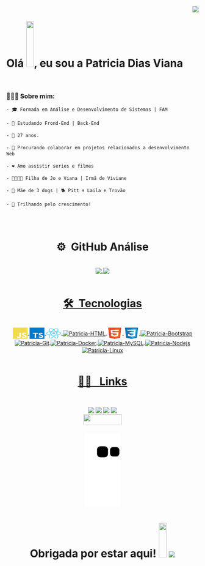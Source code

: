 <img align="right" height="550em" src="https://raw.githubusercontent.com/gist/patriciadivi/31432328af375086fb1985655d9bdbb6/raw/9c8d0de572c6c3e621d9bcf9dbd51af4f6f9b64b/cardpatriciadivi.svg"/>
<h1 align="left">Olá <img src="https://raw.githubusercontent.com/kaueMarques/kaueMarques/master/hi.gif" height="120em" width="20px">,
eu sou a Patricia Dias Viana</h1><br>

  ### 👩🏻‍💻 Sobre mim:
    
    - 🎓 Formada em Análise e Desenvolvimento de Sistemas | FAM
    
    - 🌱 Estudando Frond-End | Back-End
    
    - 🎂 27 anos.
    
    - 👯 Procurando colaborar em projetos relacionados a desenvolvimento Web
    
    - ❤️ Amo assistir series e filmes
    
    - 👨‍👩‍👧‍👧 Filha de Jo e Viana | Irmã de Viviane
    
    - 🐶 Mãe de 3 dogs | 🐕 Pitt ✝️ Laila ✝️ Trovão
    
    - 👣 Trilhando pelo crescimento!

<br><br>
<div align="center">
  
  <h1> ⚙️ &nbsp;GitHub Análise </h1>
  <br>
  
  <a href="https://github.com/patriciadivi">
  <img align="center" height="160rem" src="https://github-readme-stats.vercel.app/api?username=patriciadivi&show_icons=true&theme=dracula&include_all_commits=true&count_private=true"/>
  <img align="center" height="160rem" src="https://github-readme-stats.vercel.app/api/top-langs/?username=patriciadivi&layout=compact&langs_count=7&theme=dracula"/>
</div>
  
<div style="display: inline_block" align="center"><br>
   
# 🛠 &nbsp;Tecnologias
  <br>
  
  <img align="center" alt="Patricia-Js" height="30" width="40" src="https://raw.githubusercontent.com/devicons/devicon/master/icons/javascript/javascript-plain.svg">
  <img align="center" alt="Patricia-Ts" height="30" width="40" src="https://raw.githubusercontent.com/devicons/devicon/master/icons/typescript/typescript-plain.svg">
  <img align="center" alt="Patricia-React" height="30" width="40" src="https://raw.githubusercontent.com/devicons/devicon/master/icons/react/react-original.svg">
  <img align="center" alt="Patricia-HTML" height="30" width="40" src="https://cdn.jsdelivr.net/gh/devicons/devicon/icons/redux/redux-original.svg" />
  <img align="center" alt="Patricia-HTML" height="30" width="40" src="https://raw.githubusercontent.com/devicons/devicon/master/icons/html5/html5-original.svg">
  <img align="center" alt="Patricia-CSS" height="30" width="40" src="https://raw.githubusercontent.com/devicons/devicon/master/icons/css3/css3-original.svg">
  <img align="center" alt="Patricia-Bootstrap" height="38" width="42" src="https://cdn.jsdelivr.net/gh/devicons/devicon/icons/bootstrap/bootstrap-plain.svg" />
  <img align="center" alt="Patricia-Git" height="36" width="42" src="https://cdn.jsdelivr.net/gh/devicons/devicon/icons/git/git-original.svg" />
  <img align="center" alt="Patricia-Docker" height="44" width="50" src="https://cdn.jsdelivr.net/gh/devicons/devicon/icons/docker/docker-original.svg" />
  <img align="center" alt="Patricia-MySQL" height="30" width="40" width="40px" src="https://cdn.jsdelivr.net/gh/devicons/devicon/icons/mysql/mysql-original.svg" />
  <img align="center" alt="Patricia-Nodejs" height="32" width="42" src="https://cdn.jsdelivr.net/gh/devicons/devicon/icons/nodejs/nodejs-original.svg" />
  <img align="center" alt="Patricia-Linux" height="36" width="44" src="https://cdn.jsdelivr.net/gh/devicons/devicon/icons/linux/linux-original.svg" />
  <br>
  <br>
</div>

    
    
<div align="center"> 
  
  # 👩🏻 &nbsp; Links 
  <br>
  
<a alt="Patricia-Instagram" href="https://www.instagram.com/pdividev/" target="_blank"><img src="https://img.shields.io/badge/-Instagram-%23E4405F?style=for-the-badge&logo=instagram&logoColor=white"></a>
<a alt="Patricia-WhatsApp" href="https://bit.ly/3tLPeC7" target="_blank"><img src="https://img.shields.io/badge/WhatsApp-25D366?style=for-the-badge&logo=whatsapp&logoColor=white"></a>
<a href = "mailto:patricia.dvsp@gmail.com"><img src="https://img.shields.io/badge/-Gmail-%23333?style=for-the-badge&logo=gmail&logoColor=white" target="_blank"></a>
<a href="https://www.linkedin.com/in/patricia-dias-viana/" ><img src="https://img.shields.io/badge/-LinkedIn-%230077B5?style=for-the-badge&logo=linkedin&logoColor=white" target="_blank"></a> 
<br>
<a alt="Patricia-Potfólio"  href="https://patriciadivi.github.io/" target="_blank">
<img height="28" width="100" src="https://img.shields.io/website-up-down-green-red/http/monip.org.svg">
</a>

####
 
  ![Snake animation](https://github.com/rafaballerini/rafaballerini/blob/output/github-contribution-grid-snake.svg)
 
<h1>
 Obrigada por estar aqui! <img src="https://raw.githubusercontent.com/kaueMarques/kaueMarques/master/hi.gif" width="20px" height="90px">
 <img align="rigth" height="100em" src="https://raw.githubusercontent.com/gist/patriciadivi/aad92d33edb601aee79553e5712a08d2/raw/0d4fe0bf9cb584d4b496fede15d979a766f15a22/patriciadivicard.svg"/>
</h1>
  
</div>
